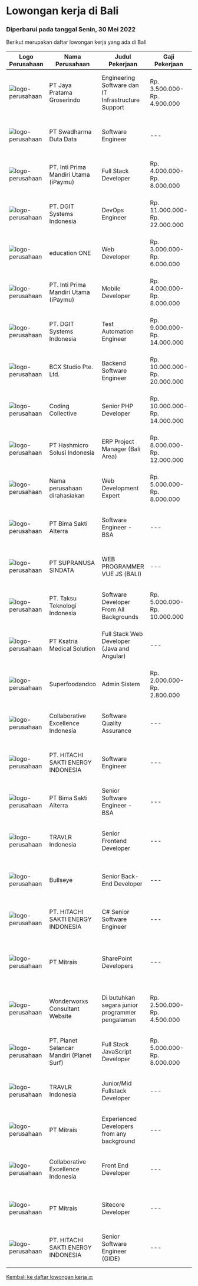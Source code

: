 
  # Lowongan kerja di Bali

  ### Diperbarui pada tanggal Senin, 30 Mei 2022

  Berikut merupakan daftar lowongan kerja yang ada di Bali

  |Logo Perusahaan | Nama Perusahaan | Judul Pekerjaan | Gaji Pekerjaan | Lokasi | Deskripsi | Tanggal diunggah | Pranala |
  | -------------- | --------------- | --------------- | --------- | --------- | -------------- | ------- | ----------- |
  |![logo-perusahaan](https://image-service-cdn.seek.com.au/be1af91ee777d17a59fabd05c5b8597d433a88d1/ee4dce1061f3f616224767ad58cb2fc751b8d2dc)|PT Jaya Pratama Groserindo|Engineering Software dan IT Infrastructure Support|Rp. 3.500.000-Rp. 4.900.000|Denpasar|Kualifikasi :   Lulusan Sarjana Komputer Science / Information Technology (IT ) Minimum IPK 3,00 Usia 20 - 30 tahun  Menguasai C#, ASP.Net , Visual...|Jumat, 27 Mei 2022|https://www.jobstreet.co.id/id/job/engineering-software-dan-it-infrastructure-support-3887379?token=0~f99801a4-60d7-4885-986d-bdfab44c896e&sectionRank=1&jobId=jobstreet-id-job-3887379|
|![logo-perusahaan](https://image-service-cdn.seek.com.au/e55e3708620a7ff5e7da329d1725ee01ed113417/ee4dce1061f3f616224767ad58cb2fc751b8d2dc)|PT Swadharma Duta Data|Software Engineer|---|Jakarta Raya|Software Development (.net) Memahami konsep pengembangan aplikasi Memahami konsep Microservices Architecture Familiar dengan Konsep Dasar dari Linux...|Sabtu, 28 Mei 2022|https://www.jobstreet.co.id/id/job/software-engineer-3889138?token=0~f99801a4-60d7-4885-986d-bdfab44c896e&sectionRank=2&jobId=jobstreet-id-job-3889138|
|![logo-perusahaan](https://image-service-cdn.seek.com.au/25ca052ae49a08073c2615893e1a4fff509a7afa/ee4dce1061f3f616224767ad58cb2fc751b8d2dc)|PT. Inti Prima Mandiri Utama (iPaymu)|Full Stack Developer|Rp. 4.000.000-Rp. 8.000.000|Denpasar|Kualifikasi:  Menguasai Laravel Framework Bisa bekerja dalam TIM Bisa bekerja dalam DEADLINE Supel &amp; KREATIF! LOYAL Berintegritas tinggi|Senin, 30 Mei 2022|https://www.jobstreet.co.id/id/job/full-stack-developer-3899932?token=0~f99801a4-60d7-4885-986d-bdfab44c896e&sectionRank=3&jobId=jobstreet-id-job-3899932|
|![logo-perusahaan](https://image-service-cdn.seek.com.au/86a88c2f6d7d45552583132278caf70ef23e7608/ee4dce1061f3f616224767ad58cb2fc751b8d2dc)|PT. DGIT Systems Indonesia|DevOps Engineer|Rp. 11.000.000-Rp. 22.000.000|Bali|We are looking for a DevOps Engineer to join an engineering-lead team of developers working on our telecommunications delivery platform Telflow (learn...|Sabtu, 28 Mei 2022|https://www.jobstreet.co.id/id/job/devops-engineer-3889041?token=0~f99801a4-60d7-4885-986d-bdfab44c896e&sectionRank=4&jobId=jobstreet-id-job-3889041|
|![logo-perusahaan](https://image-service-cdn.seek.com.au/10dacad4af9d463d849f7c64075a5392b7214614/ee4dce1061f3f616224767ad58cb2fc751b8d2dc)|education ONE|Web Developer|Rp. 3.000.000-Rp. 6.000.000|Denpasar|Job Description : Design website pages that are user-friendly, attractive, and engaging, while remaining true to the company brand and promoting the...|Jumat, 27 Mei 2022|https://www.jobstreet.co.id/id/job/web-developer-3887303?token=0~f99801a4-60d7-4885-986d-bdfab44c896e&sectionRank=5&jobId=jobstreet-id-job-3887303|
|![logo-perusahaan](https://image-service-cdn.seek.com.au/25ca052ae49a08073c2615893e1a4fff509a7afa/ee4dce1061f3f616224767ad58cb2fc751b8d2dc)|PT. Inti Prima Mandiri Utama (iPaymu)|Mobile Developer|Rp. 4.000.000-Rp. 8.000.000|Denpasar|Kami memerlukan Tim Developer dengan kemampuan sebagai berikut: Menguasai ReactNative Bisa bekerja dalam TIM Bisa bekerja dalam DEADLINE SUPEL KREATIF...|Senin, 30 Mei 2022|https://www.jobstreet.co.id/id/job/mobile-developer-3899949?token=0~f99801a4-60d7-4885-986d-bdfab44c896e&sectionRank=6&jobId=jobstreet-id-job-3899949|
|![logo-perusahaan](https://image-service-cdn.seek.com.au/86a88c2f6d7d45552583132278caf70ef23e7608/ee4dce1061f3f616224767ad58cb2fc751b8d2dc)|PT. DGIT Systems Indonesia|Test Automation Engineer|Rp. 9.000.000-Rp. 14.000.000|Bali|We are looking for talented Test Engineer or Test Automation Engineer to join an experienced team working on our flagship product Telflow, a...|Sabtu, 28 Mei 2022|https://www.jobstreet.co.id/id/job/test-automation-engineer-3887841?token=0~f99801a4-60d7-4885-986d-bdfab44c896e&sectionRank=7&jobId=jobstreet-id-job-3887841|
|![logo-perusahaan](https://image-service-cdn.seek.com.au/21406f519358b8335deea1347e37dfc2ef150f79/ee4dce1061f3f616224767ad58cb2fc751b8d2dc)|BCX Studio Pte. Ltd.|Backend Software Engineer|Rp. 10.000.000-Rp. 20.000.000|Jakarta Raya|BCX Studio is a Singapore-based company, our mission is to build an enterprise-grade online commerce platform to empower SME to compete in the...|Jumat, 27 Mei 2022|https://www.jobstreet.co.id/id/job/backend-software-engineer-9589842/origin/sg?token=0~f99801a4-60d7-4885-986d-bdfab44c896e&sectionRank=8&jobId=jobstreet-sg-job-9589842|
|![logo-perusahaan](https://image-service-cdn.seek.com.au/24a7297959412a4000416265921f6daa6368513d/ee4dce1061f3f616224767ad58cb2fc751b8d2dc)|Coding Collective|Senior PHP Developer|Rp. 10.000.000-Rp. 14.000.000|Bali|The ideal candidate is a highly resourceful and innovative developer with extensive experience in the layout, design, and coding of websites...|Sabtu, 28 Mei 2022|https://www.jobstreet.co.id/id/job/senior-php-developer-3882020?token=0~f99801a4-60d7-4885-986d-bdfab44c896e&sectionRank=9&jobId=jobstreet-id-job-3882020|
|![logo-perusahaan](https://image-service-cdn.seek.com.au/f6d60ad46f70dbd67cd5ea70ad66341689963cbd/ee4dce1061f3f616224767ad58cb2fc751b8d2dc)|PT Hashmicro Solusi Indonesia|ERP Project Manager (Bali Area)|Rp. 8.000.000-Rp. 12.000.000|Bali|Responsibilities: Manage and ensure ERP projects are done on time, on budget and on scope with high customer satisfaction Developing project plans,...|Minggu, 29 Mei 2022|https://www.jobstreet.co.id/id/job/erp-project-manager-bali-area-3890631?token=0~f99801a4-60d7-4885-986d-bdfab44c896e&sectionRank=10&jobId=jobstreet-id-job-3890631|
|![logo-perusahaan](https://i.ibb.co/sqvTCh9/112815900-stock-vector-no-image-available-icon-flat-vector.webp)|Nama perusahaan dirahasiakan|Web Development Expert|Rp. 5.000.000-Rp. 8.000.000|Bali|·Established Export company in Bali Seeks For  Web Development Expert for back end web development.* Choosing &amp; Selecting a template to work...|Jumat, 27 Mei 2022|https://www.jobstreet.co.id/id/job/web-development-expert-3886551?token=0~f99801a4-60d7-4885-986d-bdfab44c896e&sectionRank=11&jobId=jobstreet-id-job-3886551|
|![logo-perusahaan](https://image-service-cdn.seek.com.au/3b449304b19b7a5909fe2d6166b69cb2e3dfc9ad/ee4dce1061f3f616224767ad58cb2fc751b8d2dc)|PT Bima Sakti Alterra|Software Engineer - BSA|---|Bali|Area Responsibility:● Develop software solutions by studying information needs; conferring with users; studying systems flow, data usage and work...|Jumat, 27 Mei 2022|https://www.jobstreet.co.id/id/job/software-engineer-bsa-3885913?token=0~f99801a4-60d7-4885-986d-bdfab44c896e&sectionRank=12&jobId=jobstreet-id-job-3885913|
|![logo-perusahaan](https://image-service-cdn.seek.com.au/a50d942d1a834f67ed0f6529eed213256bc2fbab/ee4dce1061f3f616224767ad58cb2fc751b8d2dc)|PT SUPRANUSA SINDATA|WEB PROGRAMMER VUE JS (BALI)|---|Bali|Kualifikasi: Minimal Pendidikan S1 Information Technology / Computer Science dengan minimal IPK 3.00 Pengalaman minimal 1 tahun dengan pemrograman...|Jumat, 27 Mei 2022|https://www.jobstreet.co.id/id/job/web-programmer-vue-js-bali-3879484?token=0~f99801a4-60d7-4885-986d-bdfab44c896e&sectionRank=13&jobId=jobstreet-id-job-3879484|
|![logo-perusahaan](https://image-service-cdn.seek.com.au/643be914a81bc31a15f2bf29ce551d321eeee1e8/ee4dce1061f3f616224767ad58cb2fc751b8d2dc)|PT. Taksu Teknologi Indonesia|Software Developer From All Backgrounds|Rp. 5.000.000-Rp. 10.000.000|Denpasar|Let’s Build Your Future with Us!We are looking for a Software Developer From All Backgrounds to be part of an existing team. The team maintains...|Kamis, 26 Mei 2022|https://www.jobstreet.co.id/id/job/software-developer-from-all-backgrounds-3884489?token=0~f99801a4-60d7-4885-986d-bdfab44c896e&sectionRank=14&jobId=jobstreet-id-job-3884489|
|![logo-perusahaan](https://image-service-cdn.seek.com.au/31a711d9e711406724557d4cf1a8fb539c81c80e/ee4dce1061f3f616224767ad58cb2fc751b8d2dc)|PT Ksatria Medical Solution|Full Stack Web Developer (Java and Angular)|---|Bali|We are looking for a full stack web developer who is experienced in Angular and Java technology stack.   Responsibilities-Frontend  Develop responsive...|Sabtu, 28 Mei 2022|https://www.jobstreet.co.id/id/job/full-stack-web-developer-java-and-angular-3882249?token=0~f99801a4-60d7-4885-986d-bdfab44c896e&sectionRank=15&jobId=jobstreet-id-job-3882249|
|![logo-perusahaan](https://i.ibb.co/sqvTCh9/112815900-stock-vector-no-image-available-icon-flat-vector.webp)|Superfoodandco|Admin Sistem|Rp. 2.000.000-Rp. 2.800.000|Bali|Usia 20-25 Tahun Domisili Denpasar Bali Bekerja di Kantor, Kerja Full Time Bisa dan paham menggunakan Microsoft Office Mahir Microsoft Excel Mengerti...|Jumat, 27 Mei 2022|https://www.jobstreet.co.id/id/job/admin-sistem-3897880?token=0~f99801a4-60d7-4885-986d-bdfab44c896e&sectionRank=16&jobId=jobstreet-id-job-3897880|
|![logo-perusahaan](https://image-service-cdn.seek.com.au/7145b1ba6bc0dbd678e2bf86d776dd2b1b9b81f6/ee4dce1061f3f616224767ad58cb2fc751b8d2dc)|Collaborative Excellence Indonesia|Software Quality Assurance|---|Bali|Responsibilities: Develops and maintains test scenarios and end user test scripts to verify new functionality performs as designed and meets customer...|Kamis, 26 Mei 2022|https://www.jobstreet.co.id/id/job/software-quality-assurance-3877285?token=0~f99801a4-60d7-4885-986d-bdfab44c896e&sectionRank=17&jobId=jobstreet-id-job-3877285|
|![logo-perusahaan](https://image-service-cdn.seek.com.au/ee11ed734d20395b0d03b7bdf63c843e97536e42/ee4dce1061f3f616224767ad58cb2fc751b8d2dc)|PT. HITACHI SAKTI ENERGY INDONESIA|Software Engineer|---|Kuta|Hitachi Energy is a pioneering technology leader that is helping to increase access to affordable, reliable, sustainable, and modern energy for all....|Kamis, 26 Mei 2022|https://www.jobstreet.co.id/id/job/software-engineer-3879035?token=0~f99801a4-60d7-4885-986d-bdfab44c896e&sectionRank=18&jobId=jobstreet-id-job-3879035|
|![logo-perusahaan](https://image-service-cdn.seek.com.au/3b449304b19b7a5909fe2d6166b69cb2e3dfc9ad/ee4dce1061f3f616224767ad58cb2fc751b8d2dc)|PT Bima Sakti Alterra|Senior Software Engineer - BSA|---|Bali|Area Responsibility:● Develop software solutions by studying information needs; conferring with users; studying systems flow, data usage and work...|Jumat, 27 Mei 2022|https://www.jobstreet.co.id/id/job/senior-software-engineer-bsa-3885915?token=0~f99801a4-60d7-4885-986d-bdfab44c896e&sectionRank=19&jobId=jobstreet-id-job-3885915|
|![logo-perusahaan](https://image-service-cdn.seek.com.au/8881c4ce6be39b024737b9684ad37bb91ca6029f/ee4dce1061f3f616224767ad58cb2fc751b8d2dc)|TRAVLR Indonesia|Senior Frontend Developer|---|Badung|Requirment : Expert in web development(HTML/CSS/Javascript) Expert in Vue/React JS NUXT/NEXT JS is a plus Expert in modern CSS framework such as...|Kamis, 26 Mei 2022|https://www.jobstreet.co.id/id/job/senior-frontend-developer-3877763?token=0~f99801a4-60d7-4885-986d-bdfab44c896e&sectionRank=20&jobId=jobstreet-id-job-3877763|
|![logo-perusahaan](https://image-service-cdn.seek.com.au/acc4a6071e50f98d9217e9a75303636ec54a5bed/ee4dce1061f3f616224767ad58cb2fc751b8d2dc)|Bullseye|Senior Back-End Developer|---|Bali|As a Senior Back-End Developer, you will build award-winning projects and creatively solve business problems through technology. You must be adept at...|Jumat, 27 Mei 2022|https://www.jobstreet.co.id/id/job/senior-back-end-developer-3898462?token=0~f99801a4-60d7-4885-986d-bdfab44c896e&sectionRank=21&jobId=jobstreet-id-job-3898462|
|![logo-perusahaan](https://image-service-cdn.seek.com.au/609c65e768882c9d713b0b3c799a28dfacf66ee9/ee4dce1061f3f616224767ad58cb2fc751b8d2dc)|PT. HITACHI SAKTI ENERGY INDONESIA|C# Senior Software Engineer|---|Badung|The Hitachi Energy business offers power and automation products, systems, service and software solutions across the generation, transmission, and...|Kamis, 26 Mei 2022|https://www.jobstreet.co.id/id/job/c-senior-software-engineer-3879038?token=0~f99801a4-60d7-4885-986d-bdfab44c896e&sectionRank=22&jobId=jobstreet-id-job-3879038|
|![logo-perusahaan](https://image-service-cdn.seek.com.au/969b0c47f133a1e0155056a5d964c63953dd6304/ee4dce1061f3f616224767ad58cb2fc751b8d2dc)|PT Mitrais|SharePoint Developers|---|Denpasar|Build your Career with Mitrais ! We're looking for experienced SharePoint Developers to be part of our team   What will you be doing? Develop REST...|Jumat, 27 Mei 2022|https://www.jobstreet.co.id/id/job/sharepoint-developers-3885848?token=0~f99801a4-60d7-4885-986d-bdfab44c896e&sectionRank=23&jobId=jobstreet-id-job-3885848|
|![logo-perusahaan](https://i.ibb.co/sqvTCh9/112815900-stock-vector-no-image-available-icon-flat-vector.webp)|Wonderworxs Consultant Website|Di butuhkan segara junior programmer pengalaman|Rp. 2.500.000-Rp. 4.500.000|Denpasar|Di butuhkan segara junior programmer atau programmer berpengalaman 1/3 tahun dan menguasai Html, css, javascript, basic php wordpress, htaccess...|Jumat, 27 Mei 2022|https://www.jobstreet.co.id/id/job/di-butuhkan-segara-junior-programmer-pengalaman-3898176?token=0~f99801a4-60d7-4885-986d-bdfab44c896e&sectionRank=24&jobId=jobstreet-id-job-3898176|
|![logo-perusahaan](https://image-service-cdn.seek.com.au/9a17f6158932b294e24ba264a1e5b00bc07424ec/ee4dce1061f3f616224767ad58cb2fc751b8d2dc)|PT. Planet Selancar Mandiri (Planet Surf)|Full Stack JavaScript Developer|Rp. 5.000.000-Rp. 8.000.000|Bali|Requiremrents: Bachelor of Computer Science/Information System Minimum has one year of working experience in related field Minimum 20 years old and...|Kamis, 26 Mei 2022|https://www.jobstreet.co.id/id/job/full-stack-javascript-developer-3878487?token=0~f99801a4-60d7-4885-986d-bdfab44c896e&sectionRank=25&jobId=jobstreet-id-job-3878487|
|![logo-perusahaan](https://image-service-cdn.seek.com.au/8881c4ce6be39b024737b9684ad37bb91ca6029f/ee4dce1061f3f616224767ad58cb2fc751b8d2dc)|TRAVLR Indonesia|Junior/Mid Fullstack Developer|---|Badung|Qualifications &amp; minimum requirements: 1+ years professional programming experience in OOP language such as C# or Java Experienced in developing...|Kamis, 26 Mei 2022|https://www.jobstreet.co.id/id/job/junior-mid-fullstack-developer-3877480?token=0~f99801a4-60d7-4885-986d-bdfab44c896e&sectionRank=26&jobId=jobstreet-id-job-3877480|
|![logo-perusahaan](https://image-service-cdn.seek.com.au/969b0c47f133a1e0155056a5d964c63953dd6304/ee4dce1061f3f616224767ad58cb2fc751b8d2dc)|PT Mitrais|Experienced Developers from any background|---|Bali|Build your Career with Mitrais ! We're looking for experienced Software Engineers from any background to be part of our team. What will you be doing? ...|Jumat, 27 Mei 2022|https://www.jobstreet.co.id/id/job/experienced-developers-from-any-background-3885781?token=0~f99801a4-60d7-4885-986d-bdfab44c896e&sectionRank=27&jobId=jobstreet-id-job-3885781|
|![logo-perusahaan](https://image-service-cdn.seek.com.au/33ea8296c1c70739037d8b3472ff9ec4faeeab9d/ee4dce1061f3f616224767ad58cb2fc751b8d2dc)|Collaborative Excellence Indonesia|Front End Developer|---|Bali|Requirements: You probably have 2-3 years of relevant experience as a web developer. UI developer or front-end engineer in commercial projects. As a...|Kamis, 26 Mei 2022|https://www.jobstreet.co.id/id/job/front-end-developer-3877289?token=0~f99801a4-60d7-4885-986d-bdfab44c896e&sectionRank=28&jobId=jobstreet-id-job-3877289|
|![logo-perusahaan](https://image-service-cdn.seek.com.au/969b0c47f133a1e0155056a5d964c63953dd6304/ee4dce1061f3f616224767ad58cb2fc751b8d2dc)|PT Mitrais|Sitecore Developer|---|Jakarta Raya|Build your Career with Mitrais!   We're urgently looking for a great Sitecore developer who is proficient with the design, production and...|Jumat, 27 Mei 2022|https://www.jobstreet.co.id/id/job/sitecore-developer-3885785?token=0~f99801a4-60d7-4885-986d-bdfab44c896e&sectionRank=29&jobId=jobstreet-id-job-3885785|
|![logo-perusahaan](https://image-service-cdn.seek.com.au/609c65e768882c9d713b0b3c799a28dfacf66ee9/ee4dce1061f3f616224767ad58cb2fc751b8d2dc)|PT. HITACHI SAKTI ENERGY INDONESIA|Senior Software Engineer (GIDE)|---|Kuta|At Hitachi Energy our purpose is advancing a sustainable energy future for all. We bring power to our homes, schools, hospitals, and factories. Join...|Kamis, 26 Mei 2022|https://www.jobstreet.co.id/id/job/senior-software-engineer-gide-3879031?token=0~f99801a4-60d7-4885-986d-bdfab44c896e&sectionRank=30&jobId=jobstreet-id-job-3879031|


  [Kembali ke daftar lowongan kerja 🔙](../README.md#daftar-lowongan-kerja)
  